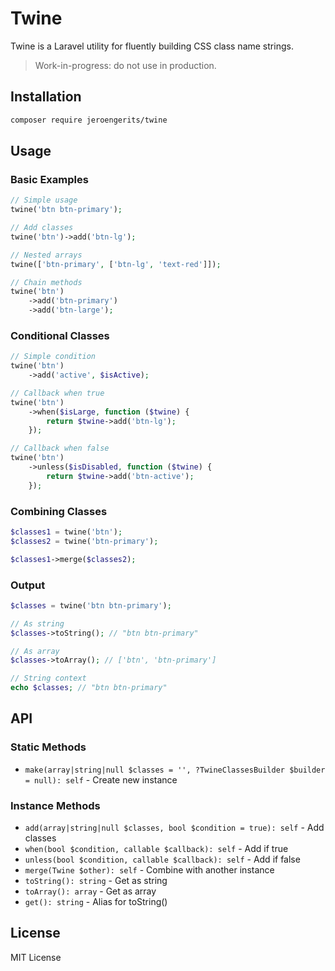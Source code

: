 # Twine

Twine is a Laravel utility for fluently building CSS class name strings.

> Work-in-progress: do not use in production.

## Installation

```bash
composer require jeroengerits/twine
```

## Usage

### Basic Examples

```php
// Simple usage
twine('btn btn-primary');

// Add classes
twine('btn')->add('btn-lg');

// Nested arrays
twine(['btn-primary', ['btn-lg', 'text-red']]);

// Chain methods
twine('btn')
    ->add('btn-primary')
    ->add('btn-large');
```

### Conditional Classes

```php
// Simple condition
twine('btn')
    ->add('active', $isActive);

// Callback when true
twine('btn')
    ->when($isLarge, function ($twine) {
        return $twine->add('btn-lg');
    });

// Callback when false
twine('btn')
    ->unless($isDisabled, function ($twine) {
        return $twine->add('btn-active');
    });
```

### Combining Classes

```php
$classes1 = twine('btn');
$classes2 = twine('btn-primary');

$classes1->merge($classes2);
```

### Output

```php
$classes = twine('btn btn-primary');

// As string
$classes->toString(); // "btn btn-primary"

// As array
$classes->toArray(); // ['btn', 'btn-primary']

// String context
echo $classes; // "btn btn-primary"
```

## API

### Static Methods

- `make(array|string|null $classes = '', ?TwineClassesBuilder $builder = null): self` - Create new instance

### Instance Methods

- `add(array|string|null $classes, bool $condition = true): self` - Add classes
- `when(bool $condition, callable $callback): self` - Add if true
- `unless(bool $condition, callable $callback): self` - Add if false
- `merge(Twine $other): self` - Combine with another instance
- `toString(): string` - Get as string
- `toArray(): array` - Get as array
- `get(): string` - Alias for toString()

## License

MIT License
